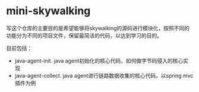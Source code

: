 # mini-skywalking

写这个仓库的主要目的是希望能够将skywalking的源码进行模块化，按照不同的功能分为不同的项目文件，保留最简洁的代码，以达到学习的目的。

目前包括：

- java-agent-init. java agent初始化的核心代码，如何做字节码侵入的核心实现
- java-agent-collect. java agent进行链路数据收集的核心代码，以spring mvc插件为例